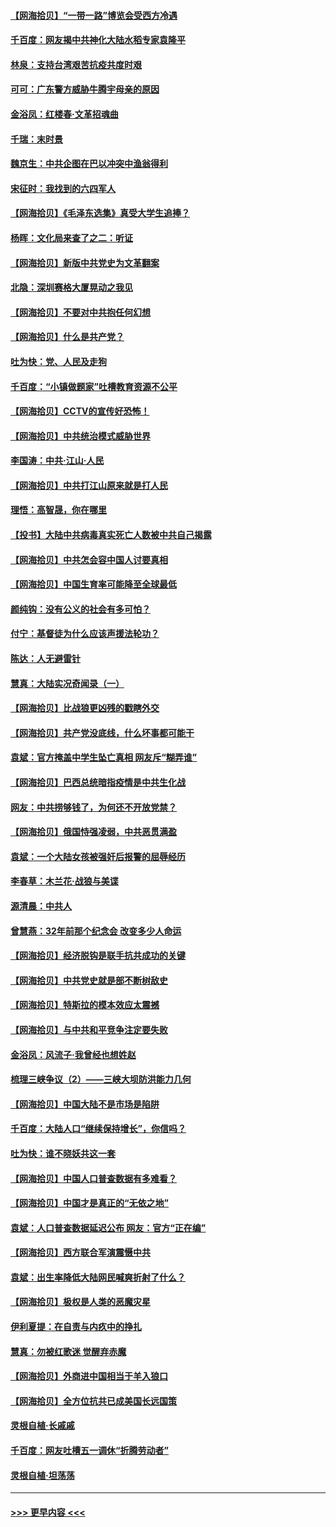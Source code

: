 #### [【网海拾贝】“一带一路”博览会受西方冷遇](../pages/nsc993/n12971787.md?t=05251152) 
#### [千百度：网友揭中共神化大陆水稻专家袁隆平](../pages/nsc993/n12971733.md?t=05251152) 
#### [林泉：支持台湾艰苦抗疫共度时艰](../pages/nsc993/n12971350.md?t=05251152) 
#### [可可：广东警方威胁牛腾宇母亲的原因](../pages/nsc993/n12971100.md?t=05251152) 
#### [金浴凤：红楼春·文革招魂曲](../pages/nsc993/n12970354.md?t=05251152) 
#### [千瑞：末时景](../pages/nsc993/n12970337.md?t=05251152) 
#### [魏京生：中共企图在巴以冲突中渔翁得利](../pages/nsc993/n12970286.md?t=05251152) 
#### [宋征时：我找到的六四军人](../pages/nsc993/n12970213.md?t=05251152) 
#### [【网海拾贝】《毛泽东选集》真受大学生追捧？](../pages/nsc993/n12968779.md?t=05251152) 
#### [杨晖：文化局来查了之二：听证](../pages/nsc993/n12966528.md?t=05251152) 
#### [【网海拾贝】新版中共党史为文革翻案](../pages/nsc993/n12967526.md?t=05251152) 
#### [北隐：深圳赛格大厦晃动之我见](../pages/nsc993/n12967393.md?t=05251152) 
#### [【网海拾贝】不要对中共抱任何幻想](../pages/nsc993/n12965222.md?t=05251152) 
#### [【网海拾贝】什么是共产党？](../pages/nsc993/n12962781.md?t=05251152) 
#### [吐为快：党、人民及走狗](../pages/nsc993/n12962747.md?t=05251152) 
#### [千百度：“小镇做题家”吐槽教育资源不公平](../pages/nsc993/n12962705.md?t=05251152) 
#### [【网海拾贝】CCTV的宣传好恐怖！](../pages/nsc993/n12959984.md?t=05251152) 
#### [【网海拾贝】中共统治模式威胁世界](../pages/nsc993/n12957622.md?t=05251152) 
#### [李国涛：中共‧江山‧人民](../pages/nsc993/n12957502.md?t=05251152) 
#### [【网海拾贝】中共打江山原来就是打人民](../pages/nsc993/n12954345.md?t=05251152) 
#### [理悟：高智晟，你在哪里](../pages/nsc993/n12953115.md?t=05251152) 
#### [【投书】大陆中共病毒真实死亡人数被中共自己揭露](../pages/nsc993/n12953050.md?t=05251152) 
#### [【网海拾贝】中共怎会容中国人讨要真相](../pages/nsc993/n12952161.md?t=05251152) 
#### [【网海拾贝】中国生育率可能降至全球最低](../pages/nsc993/n12948793.md?t=05251152) 
#### [颜纯钩：没有公义的社会有多可怕？](../pages/nsc993/n12947626.md?t=05251152) 
#### [付宁：基督徒为什么应该声援法轮功？](../pages/nsc993/n12947233.md?t=05251152) 
#### [陈达：人无避雷针](../pages/nsc993/n12947098.md?t=05251152) 
#### [慧真：大陆实况奇闻录（一）](../pages/nsc993/n12945811.md?t=05251152) 
#### [【网海拾贝】比战狼更凶残的戳瞎外交](../pages/nsc993/n12945717.md?t=05251152) 
#### [【网海拾贝】共产党没底线，什么坏事都可能干](../pages/nsc993/n12942090.md?t=05251152) 
#### [袁斌：官方掩盖中学生坠亡真相 网友斥“糊弄谁”](../pages/nsc993/n12942029.md?t=05251152) 
#### [【网海拾贝】巴西总统暗指疫情是中共生化战](../pages/nsc993/n12938999.md?t=05251152) 
#### [网友：中共捞够钱了，为何还不开放党禁？](../pages/nsc993/n12938952.md?t=05251152) 
#### [【网海拾贝】俄国恃强凌弱，中共恶贯满盈](../pages/nsc993/n12936626.md?t=05251152) 
#### [袁斌：一个大陆女孩被强奸后报警的屈辱经历](../pages/nsc993/n12936547.md?t=05251152) 
#### [李春草：木兰花·战狼与美谍](../pages/nsc993/n12935995.md?t=05251152) 
#### [源清晨：中共人](../pages/nsc993/n12935589.md?t=05251152) 
#### [曾慧燕：32年前那个纪念会 改变多少人命运](../pages/nsc993/n12934233.md?t=05251152) 
#### [【网海拾贝】经济脱钩是联手抗共成功的关键](../pages/nsc993/n12934176.md?t=05251152) 
#### [【网海拾贝】中共党史就是部不断树敌史](../pages/nsc993/n12932844.md?t=05251152) 
#### [【网海拾贝】特斯拉的模本效应太震撼](../pages/nsc993/n12925626.md?t=05251152) 
#### [【网海拾贝】与中共和平竞争注定要失败](../pages/nsc993/n12923326.md?t=05251152) 
#### [金浴凤：风流子‧我曾经也想姓赵](../pages/nsc993/n12920911.md?t=05251152) 
#### [梳理三峡争议（2）——三峡大坝防洪能力几何](../pages/nsc993/n12920173.md?t=05251152) 
#### [【网海拾贝】中国大陆不是市场是陷阱](../pages/nsc993/n12920143.md?t=05251152) 
#### [千百度：大陆人口“继续保持增长”，你信吗？](../pages/nsc993/n12918946.md?t=05251152) 
#### [吐为快：谁不晓妖共这一套](../pages/nsc993/n12918941.md?t=05251152) 
#### [【网海拾贝】中国人口普查数据有多难看？](../pages/nsc993/n12917822.md?t=05251152) 
#### [【网海拾贝】中国才是真正的“无依之地”](../pages/nsc993/n12915845.md?t=05251152) 
#### [袁斌：人口普查数据延迟公布 网友：官方“正在编”](../pages/nsc993/n12915748.md?t=05251152) 
#### [【网海拾贝】西方联合军演震慑中共](../pages/nsc993/n12913466.md?t=05251152) 
#### [袁斌：出生率降低大陆网民喊爽折射了什么？](../pages/nsc993/n12913365.md?t=05251152) 
#### [【网海拾贝】极权是人类的恶魔灾星](../pages/nsc993/n12910697.md?t=05251152) 
#### [伊利夏提：在自责与内疚中的挣扎](../pages/nsc993/n12910493.md?t=05251152) 
#### [慧真：勿被红歌迷 觉醒弃赤魔](../pages/nsc993/n12910485.md?t=05251152) 
#### [【网海拾贝】外商进中国相当于羊入狼口](../pages/nsc993/n12908274.md?t=05251152) 
#### [【网海拾贝】全方位抗共已成美国长远国策](../pages/nsc993/n12906878.md?t=05251152) 
#### [灵根自植‧长戚戚](../pages/nsc993/n12905585.md?t=05251152) 
#### [千百度：网友吐槽五一调休“折腾劳动者”](../pages/nsc993/n12905934.md?t=05251152) 
#### [灵根自植‧坦荡荡](../pages/nsc993/n12905562.md?t=05251152) 

----
#### [ >>> 更早内容 <<< ](../indexes/nsc993-earlier.md)
